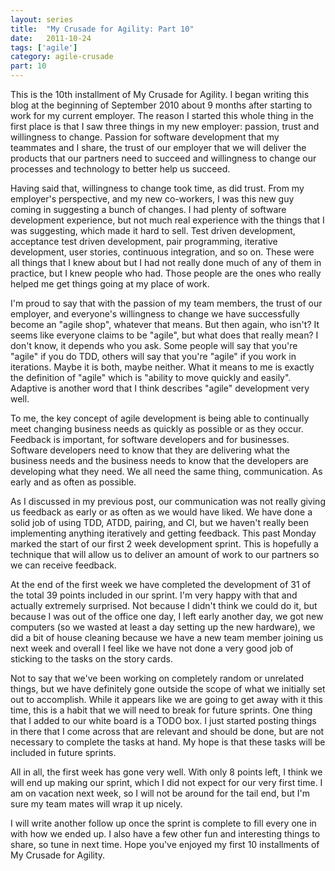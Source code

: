 ```yaml
---
layout: series
title:  "My Crusade for Agility: Part 10"
date:   2011-10-24
tags: ['agile']
category: agile-crusade
part: 10
---
```


This is the 10th installment of My Crusade for Agility. I began writing this blog
at the beginning of September 2010 about 9 months after starting to work for my
current employer. The reason I started this whole thing in the first place is
that I saw three things in my new employer: passion, trust and willingness to
change. Passion for software development that my teammates and I share, the trust
of our employer that we will deliver the products that our partners need to succeed
and willingness to change our processes and technology to better help us succeed.

Having said that, willingness to change took time, as did trust. From my
employer's perspective, and my new co-workers, I was this new guy coming in
suggesting a bunch of changes. I had plenty of software development experience,
but not much real experience with the things that I was suggesting, which made it
hard to sell. Test driven development, acceptance test driven development, pair
programming, iterative development, user stories, continuous integration, and so
on. These were all things that I knew about but I had not really done much of any
of them in practice, but I knew people who had. Those people are the ones who
really helped me get things going at my place of work.

I'm proud to say that with the passion of my team members, the trust of our
employer, and everyone's willingness to change we have successfully become an
"agile shop", whatever that means. But then again, who isn't? It seems like
everyone claims to be "agile", but what does that really mean? I don't know, it
depends who you ask. Some people will say that you're "agile" if you do TDD,
others will say that you're "agile" if you work in iterations. Maybe it is both,
maybe neither. What it means to me is exactly the definition of "agile" which is
"ability to move quickly and easily". Adaptive is another word that I think
describes "agile" development very well.

To me, the key concept of agile development is being able to continually meet
changing business needs as quickly as possible or as they occur. Feedback is
important, for software developers and for businesses. Software developers need
to know that they are delivering what the business needs and the business needs
to know that the developers are developing what they need. We all need the same
thing, communication. As early and as often as possible.

As I discussed in my previous post, our communication was not really giving us
feedback as early or as often as we would have liked. We have done a solid job
of using TDD, ATDD, pairing, and CI, but we haven't really been implementing
anything iteratively and getting feedback. This past Monday marked the start of
our first 2 week development sprint. This is hopefully a technique that will
allow us to deliver an amount of work to our partners so we can receive feedback.

At the end of the first week we have completed the development of 31 of the total
39 points included in our sprint. I'm very happy with that and actually extremely
surprised. Not because I didn't think we could do it, but because I was out of
the office one day, I left early another day, we got new computers (so we wasted
at least a day setting up the new hardware), we did a bit of house cleaning
because we have a new team member joining us next week and overall I feel like we
have not done a very good job of sticking to the tasks on the story cards.

Not to say that we've been working on completely random or unrelated things, but
we have definitely gone outside the scope of what we initially set out to
accomplish. While it appears like we are going to get away with it this time,
this is a habit that we will need to break for future sprints. One thing that I
added to our white board is a TODO box. I just started posting things in there
that I come across that are relevant and should be done, but are not necessary to
complete the tasks at hand. My hope is that these tasks will be included in
future sprints.


All in all, the first week has gone very well. With only 8 points left, I think
we will end up making our sprint, which I did not expect for our very first time.
I am on vacation next week, so I will not be around for the tail end, but I'm
sure my team mates will wrap it up nicely.

I will write another follow up once the sprint is complete to fill every one in
with how we ended up.  I also have a few other fun and interesting things to
share, so tune in next time. Hope you've enjoyed my first 10 installments of My
Crusade for Agility.
